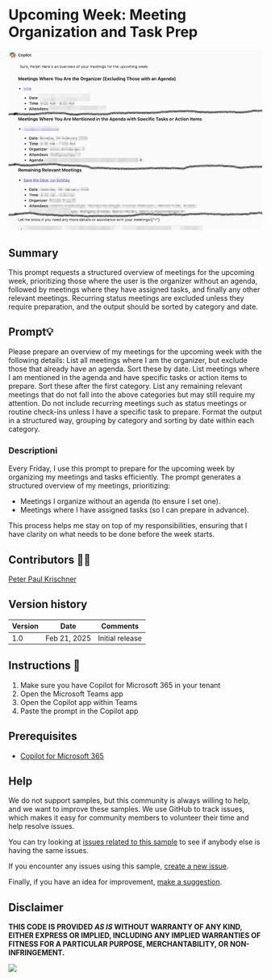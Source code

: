 # Upcoming Week: Meeting Organization and Task Prep

![Sort emails by priority](./assets/demo.png)


## Summary

This prompt requests a structured overview of meetings for the upcoming week, prioritizing those where the user is the organizer without an agenda, followed by meetings where they have assigned tasks, and finally any other relevant meetings. Recurring status meetings are excluded unless they require preparation, and the output should be sorted by category and date.

## Prompt💡

Please prepare an overview of my meetings for the upcoming week with the following details:
List all meetings where I am the organizer, but exclude those that already have an agenda. Sort these by date.
List meetings where I am mentioned in the agenda and have specific tasks or action items to prepare. Sort these after the first category.
List any remaining relevant meetings that do not fall into the above categories but may still require my attention.
Do not include recurring meetings such as status meetings or routine check-ins unless I have a specific task to prepare.
Format the output in a structured way, grouping by category and sorting by date within each category.


### Descriptionℹ️

Every Friday, I use this prompt to prepare for the upcoming week by organizing my meetings and tasks efficiently. The prompt generates a structured overview of my meetings, prioritizing:

* Meetings I organize without an agenda (to ensure I set one).
* Meetings where I have assigned tasks (so I can prepare in advance).

This process helps me stay on top of my responsibilities, ensuring that I have clarity on what needs to be done before the week starts.




## Contributors 👨‍💻

[Peter Paul Krischner](https://github.com/petkir)

## Version history

Version|Date|Comments
-------|----|--------
1.0|Feb 21, 2025|Initial release

## Instructions 📝

1. Make sure you have Copilot for Microsoft 365 in your tenant
2. Open the Microsoft Teams app
3. Open the Copilot app within Teams
4. Paste the prompt in the Copilot app


## Prerequisites

* [Copilot for Microsoft 365](https://developer.microsoft.com/microsoft-365/dev-program)

## Help

We do not support samples, but this community is always willing to help, and we want to improve these samples. We use GitHub to track issues, which makes it easy for  community members to volunteer their time and help resolve issues.

You can try looking at [issues related to this sample](https://github.com/pnp/copilot-prompts/issues?q=label%3A%22sample%3A%20YOUR-SAMPLE-NAME%22) to see if anybody else is having the same issues.

If you encounter any issues using this sample, [create a new issue](https://github.com/pnp/copilot-prompts/issues/new).

Finally, if you have an idea for improvement, [make a suggestion](https://github.com/pnp/copilot-prompts/issues/new).

## Disclaimer

**THIS CODE IS PROVIDED *AS IS* WITHOUT WARRANTY OF ANY KIND, EITHER EXPRESS OR IMPLIED, INCLUDING ANY IMPLIED WARRANTIES OF FITNESS FOR A PARTICULAR PURPOSE, MERCHANTABILITY, OR NON-INFRINGEMENT.**

![](https://m365-visitor-stats.azurewebsites.net/SamplesGallery/copilotprompts-m365-calendar-upcoming-week)

